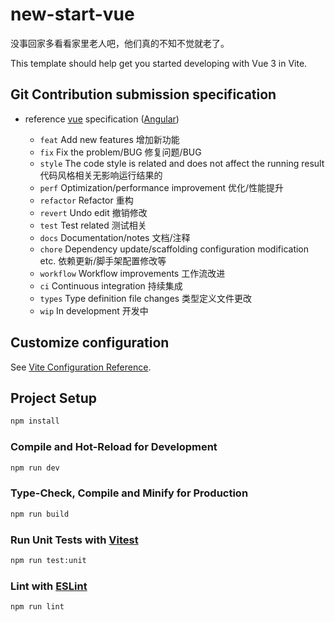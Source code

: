 # new-start-vue

没事回家多看看家里老人吧，他们真的不知不觉就老了。

This template should help get you started developing with Vue 3 in Vite.

## Git Contribution submission specification

- reference [vue](https://github.com/vuejs/vue/blob/dev/.github/COMMIT_CONVENTION.md) specification ([Angular](https://github.com/conventional-changelog/conventional-changelog/tree/master/packages/conventional-changelog-angular))

  - `feat` Add new features 增加新功能
  - `fix` Fix the problem/BUG 修复问题/BUG
  - `style` The code style is related and does not affect the running result 代码风格相关无影响运行结果的
  - `perf` Optimization/performance improvement 优化/性能提升
  - `refactor` Refactor 重构
  - `revert` Undo edit 撤销修改
  - `test` Test related 测试相关
  - `docs` Documentation/notes 文档/注释
  - `chore` Dependency update/scaffolding configuration modification etc. 依赖更新/脚手架配置修改等
  - `workflow` Workflow improvements 工作流改进
  - `ci` Continuous integration 持续集成
  - `types` Type definition file changes 类型定义文件更改
  - `wip` In development 开发中

## Customize configuration

See [Vite Configuration Reference](https://vitejs.dev/config/).

## Project Setup

```sh
npm install
```

### Compile and Hot-Reload for Development

```sh
npm run dev
```

### Type-Check, Compile and Minify for Production

```sh
npm run build
```

### Run Unit Tests with [Vitest](https://vitest.dev/)

```sh
npm run test:unit
```

### Lint with [ESLint](https://eslint.org/)

```sh
npm run lint
```
